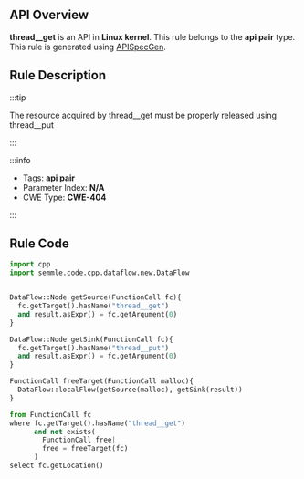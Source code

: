 ---
---


## API Overview
**thread__get** is an API in **Linux kernel**. This rule belongs to the **api pair** type. This rule is generated using [APISpecGen](../../tools/APISpecGen).
## Rule Description

:::tip

The resource acquired by thread__get must be properly released using thread__put

:::

:::info

- Tags: **api pair**
- Parameter Index: **N/A**
- CWE Type: **CWE-404**

:::

## Rule Code
```python
import cpp
import semmle.code.cpp.dataflow.new.DataFlow


DataFlow::Node getSource(FunctionCall fc){
  fc.getTarget().hasName("thread__get")
  and result.asExpr() = fc.getArgument(0)
}

DataFlow::Node getSink(FunctionCall fc){
  fc.getTarget().hasName("thread__put")
  and result.asExpr() = fc.getArgument(0)
}

FunctionCall freeTarget(FunctionCall malloc){
  DataFlow::localFlow(getSource(malloc), getSink(result))
}

from FunctionCall fc
where fc.getTarget().hasName("thread__get")
      and not exists(
        FunctionCall free| 
        free = freeTarget(fc)
      )
select fc.getLocation()

    
```